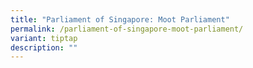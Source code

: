 ```yaml
---
title: "Parliament of Singapore: Moot Parliament"
permalink: /parliament-of-singapore-moot-parliament/
variant: tiptap
description: ""
---
```

